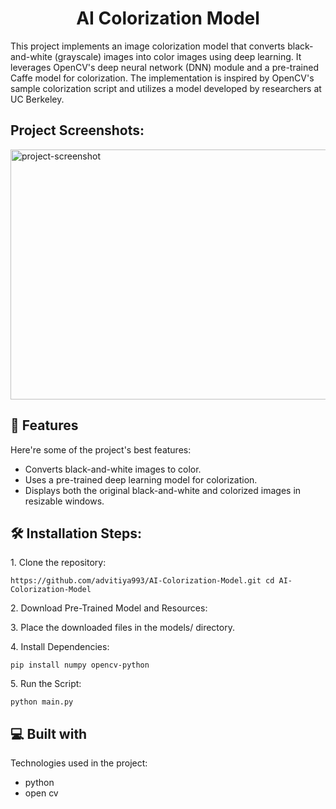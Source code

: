 <h1 align="center" id="title">AI Colorization Model</h1>

<p id="description">This project implements an image colorization model that converts black-and-white (grayscale) images into color images using deep learning. It leverages OpenCV's deep neural network (DNN) module and a pre-trained Caffe model for colorization. The implementation is inspired by OpenCV's sample colorization script and utilizes a model developed by researchers at UC Berkeley.</p>

<h2>Project Screenshots:</h2>

<img src="https://github.com/user-attachments/assets/a8786226-2e6f-4af5-b60b-c5f0cdc5961a" alt="project-screenshot" width="600" height="400/">


  
  
<h2>🧐 Features</h2>


Here're some of the project's best features:

*   Converts black-and-white images to color.
*   Uses a pre-trained deep learning model for colorization.
*   Displays both the original black-and-white and colorized images in resizable windows.

<h2>🛠️ Installation Steps:</h2>

<p>1. Clone the repository:</p>

```
https://github.com/advitiya993/AI-Colorization-Model.git cd AI-Colorization-Model
```

<p>2. Download Pre-Trained Model and Resources:</p>

<p>3. Place the downloaded files in the models/ directory.</p>

<p>4. Install Dependencies:</p>

```
pip install numpy opencv-python
```

<p>5. Run the Script:</p>

```
python main.py
```

  
  
<h2>💻 Built with</h2>

Technologies used in the project:

*   python
*   open cv
